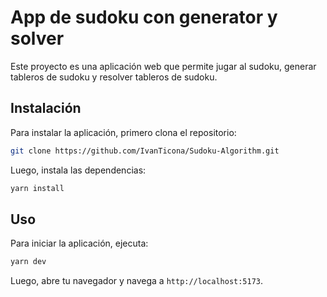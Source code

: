 # App de sudoku con generator y solver

Este proyecto es una aplicación web que permite jugar al sudoku, generar tableros de sudoku y resolver tableros de sudoku.

## Instalación

Para instalar la aplicación, primero clona el repositorio:


```bash
git clone https://github.com/IvanTicona/Sudoku-Algorithm.git
```

Luego, instala las dependencias:

```bash
yarn install
```

## Uso

Para iniciar la aplicación, ejecuta:

```bash
yarn dev
```

Luego, abre tu navegador y navega a `http://localhost:5173`.
